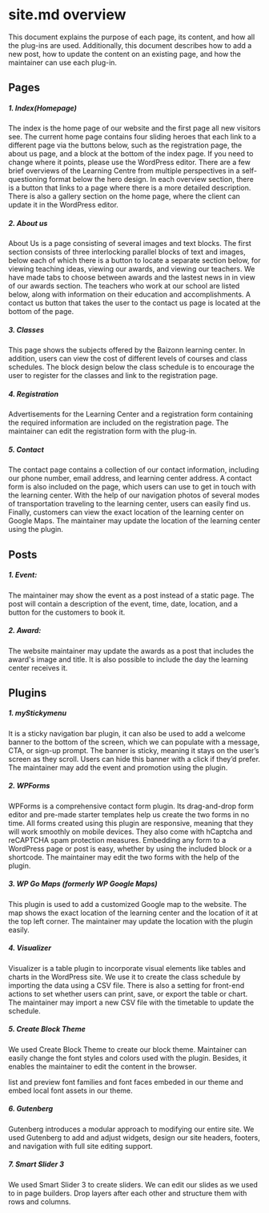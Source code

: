 # site.md overview
This document explains the purpose of each page, its content, and how all the plug-ins are used. Additionally, this document describes how to add a new post, how to update the content on an existing page, and how the maintainer can use each plug-in. 

## Pages
##### 1. Index(Homepage)
The index is the home page of our website and the first page all new visitors see. The current home page contains four sliding heroes that each link to a different page via the buttons below, such as the registration page, the about us page, and a block at the bottom of the index page. If you need to change where it points, please use the WordPress editor. There are a few brief overviews of the Learning Centre from multiple perspectives in a self-questioning format below the hero design. In each overview section, there is a button that links to a page where there is a more detailed description. There is also a gallery section on the home page, where the client can update it in the WordPress editor. 

##### 2. About us
About Us is a page consisting of several images and text blocks. The first section consists of three interlocking parallel blocks of text and images, below each of which there is a button to locate a separate section below, for viewing teaching ideas, viewing our awards, and viewing our teachers. We have made tabs to choose between awards and the lastest news in in view of our awards section. The teachers who work at our school are listed below, along with information on their education and accomplishments.  A contact us button that takes the user to the contact us page is located at the bottom of the page.

##### 3. Classes
This page shows the subjects offered by the Baizonn learning center. In addition, users can view the cost of different levels of courses and class schedules. The block design below the class schedule is to encourage the user to register for the classes and link to the registration page.

##### 4. Registration
Advertisements for the Learning Center and a registration form containing the required information are included on the registration page. The maintainer can edit the registration form with the plug-in. 
  
##### 5. Contact
The contact page contains a collection of our contact information, including our phone number, email address, and learning center address. A contact form is also included on the page, which users can use to get in touch with the learning center. With the help of our navigation photos of several modes of transportation traveling to the learning center, users can easily find us. Finally, customers can view the exact location of the learning center on Google Maps. The maintainer may update the location of the learning center using the plugin.


## Posts
##### 1. Event:
The maintainer may show the event as a post instead of a static page. The post will contain a description of the event, time, date, location, and a button for the customers to book it. 

##### 2. Award:
The website maintainer may update the awards as a post that includes the award's image and title. It is also possible to include the day the learning center receives it.


## Plugins
##### 1. myStickymenu
It is a sticky navigation bar plugin, it can also be used to add a welcome banner to the bottom of the screen, which we can populate with a message, CTA, or sign-up prompt. The banner is sticky, meaning it stays on the user’s screen as they scroll. Users can hide this banner with a click if they’d prefer. The maintainer may add the event and promotion using the plugin.

##### 2. WPForms
WPForms is a comprehensive contact form plugin. Its drag-and-drop form editor and pre-made starter templates help us create the two forms in no time. All forms created using this plugin are responsive, meaning that they will work smoothly on mobile devices. They also come with hCaptcha and reCAPTCHA spam protection measures. Embedding any form to a WordPress page or post is easy, whether by using the included block or a shortcode. The maintainer may edit the two forms with the help of the plugin.

##### 3. WP Go Maps (formerly WP Google Maps)
This plugin is used to add a customized Google map to the website. The map shows the exact location of the learning center and the location of it at the top left corner. The maintainer may update the location with the plugin easily.

##### 4. Visualizer
Visualizer is a table plugin to incorporate visual elements like tables and charts in the WordPress site. We use it to create the class schedule by importing the data using a CSV file. There is also a setting for front-end actions to set whether users can print, save, or export the table or chart. The maintainer may import a new CSV file with the timetable to update the schedule.

##### 5. Create Block Theme
We used Create Block Theme to create our block theme. Maintainer can easily change the font styles and colors used with the plugin. Besides, it enables the maintainer to edit the content in the browser.

list and preview font families and font faces embeded in our theme and embed local font assets in our theme.

##### 6. Gutenberg
Gutenberg introduces a modular approach to modifying our entire site. We used  Gutenberg to add and adjust widgets, design our site headers, footers, and navigation with full site editing support.

##### 7. Smart Slider 3
We used Smart Slider 3  to create sliders. We can edit our slides as we used to in page builders. Drop layers after each other and structure them with rows and columns.
